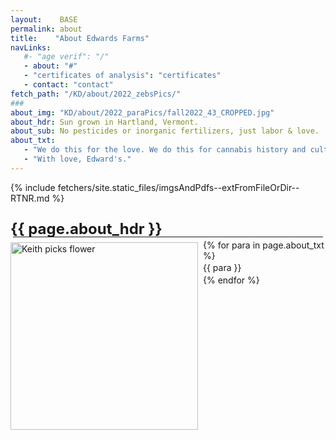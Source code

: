 ```yaml
---
layout:    BASE
permalink: about
title:    "About Edwards Farms"
navLinks:
   #- "age verif": "/"
   - about: "#"
   - "certificates of analysis": "certificates"
   - contact: "contact"
fetch_path: "/KD/about/2022_zebsPics/"
###
about_img: "KD/about/2022_paraPics/fall2022_43_CROPPED.jpg"
about_hdr: Sun grown in Hartland, Vermont.
about_sub: No pesticides or inorganic fertilizers, just labor & love.
about_txt:
   - "We do this for the love. We do this for cannabis history and culture. At Edward's our plants are grown from seed under the open sun, the way nature intended. Proudly grown on the same hill in the Green Mountains I was raised on. For this, we give thanks."
   - "With love, Edward's."
---
```


<style type="text/css">
  .aboutWrap img{
    float: left;
    margin: 4px 8px 0px 0px;
    /*margin-bottom: 30px;*/
  }
  .aboutWrap p{
    margin: 0px 0px 8px 0px;
    padding: 0px;
    line-height: 1.35rem;
  }
  .aboutWrap p:last-child {
    margin: 0px;
  }
  .aboutWrap h3 {
    margin-bottom: 0px;
    padding-bottom: 0px;
    font-size: 1.5rem;
  }
  hr{
    margin: .25rem;
  }
  .aboutWrap.hdr,.aboutWrap.sub {
    margin-bottom: 0px;
    padding-bottom: 0px;
    text-align: left;
    line-height: 1rem;
  }
  .topWrap{
    height: 100%;
    min-height: 260px;
  }

  .carouselWrap{
    height: 100%;
  }
</style>

{% include fetchers/site.static_files/imgsAndPdfs--extFromFileOrDir--RTNR.md %}

<div class="topWrap">
  <div class="aboutWrap hdr">
    <h3> {{ page.about_hdr }}</h3>
  </div>
  <div class="aboutWrap sub">
    <!-- <h5> {{ page.about_sub }}</h5> -->
    <hr>
  </div>
  <div class="aboutWrap">
    <img class src="{{ page.about_img | relative_url }}" alt="Keith picks flower" width="300" height="">
    {% for para in page.about_txt %}
     <p>{{ para }}</p>
    {% endfor %}
  </div>
</div>

<div class="carouselWrap">
  <div id="caroIndic" class="carousel slide">
   <div class="carousel-indicators">
 {% for IMG in sortedImgAndPdfArr %}
   {% assign slideIdxr = forloop.index %}
   {% assign indicIdxr = slideIdxr | minus:1 %}
   {% if forloop.index == 1 %}
     <button type="button" data-bs-target="#caroIndic" data-bs-slide-to="{{indicIdxr}}" class="active" aria-current="true" aria-label="Slide {{slideIdxr}}"></button>
   {% else %}
     <button type="button" data-bs-target="#caroIndic" data-bs-slide-to="{{indicIdxr}}" aria-label="Slide {{slideIdxr}}"></button>
   {% endif %}
 {% endfor %}
   </div>
   <div class="carousel-inner">
 {% for IMG in sortedImgAndPdfArr %}
   {% if forloop.index == 1 %}
     <div class="carousel-item active">
       <img src="{{IMG.path | relative_url}}" class="d-block w-100" alt="ERROR fecthing img @ {{IMG.path}}">
     </div>
   {% else %}
     <div class="carousel-item">
       <img src="{{IMG.path | relative_url}}" class="d-block w-100" alt="ERROR fecthing img @ {{IMG.path}}">
     </div>
   {% endif %}
 {% endfor %}
   </div>
   <button class="carousel-control-prev" type="button" data-bs-target="#caroIndic" data-bs-slide="prev">
     <span class="carousel-control-prev-icon" aria-hidden="true"></span>
     <span class="visually-hidden">Previous</span>
   </button>
   <button class="carousel-control-next" type="button" data-bs-target="#caroIndic" data-bs-slide="next">
     <span class="carousel-control-next-icon" aria-hidden="true"></span>
     <span class="visually-hidden">Next</span>
   </button>
  </div>
</div>
